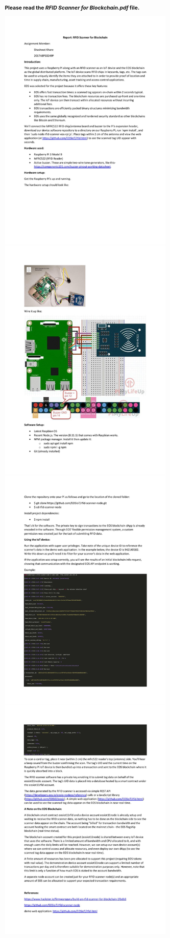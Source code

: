 <h3>Please read the <strong><em>RFID Scanner for Blockchain.pdf</em></strong> file.</h3>

![](images/1.jpg)
![](images/2.jpg)
![](images/3.jpg)
![](images/4.jpg)
